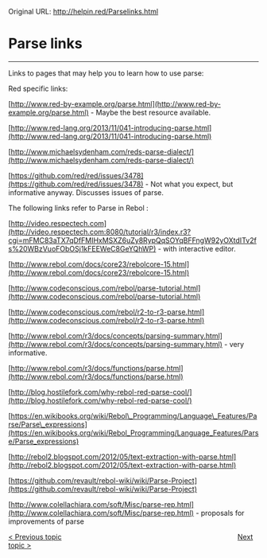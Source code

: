 Original URL: <http://helpin.red/Parselinks.html>

# Parse links

* * *

Links to pages that may help you to learn how to use parse:

Red specific links:

[http://www.red-by-example.org/parse.html](http://www.red-by-example.org/parse.html) - Maybe the best resource available.

[http://www.red-lang.org/2013/11/041-introducing-parse.html](http://www.red-lang.org/2013/11/041-introducing-parse.html)

[http://www.michaelsydenham.com/reds-parse-dialect/](http://www.michaelsydenham.com/reds-parse-dialect/)

[https://github.com/red/red/issues/3478](https://github.com/red/red/issues/3478) - Not what you expect, but informative anyway. Discusses issues of parse.

The following links refer to Parse in Rebol :

[http://video.respectech.com](http://video.respectech.com:8080/tutorial/r3/index.r3?cgi=mFMC83aTX7qDfFMIHxMSXZ6uZy8RypQqSOYqBFFngW92yOXtdITv2fs%20WBzVuoFObOSj1kFEEWeC8GeYQhWP) - with interactive editor.

[http://www.rebol.com/docs/core23/rebolcore-15.html](http://www.rebol.com/docs/core23/rebolcore-15.html)

[http://www.codeconscious.com/rebol/parse-tutorial.html](http://www.codeconscious.com/rebol/parse-tutorial.html)

[http://www.codeconscious.com/rebol/r2-to-r3-parse.html](http://www.codeconscious.com/rebol/r2-to-r3-parse.html)

[http://www.rebol.com/r3/docs/concepts/parsing-summary.html](http://www.rebol.com/r3/docs/concepts/parsing-summary.html) - very informative.

[http://www.rebol.com/r3/docs/functions/parse.html](http://www.rebol.com/r3/docs/functions/parse.html)

[http://blog.hostilefork.com/why-rebol-red-parse-cool/](http://blog.hostilefork.com/why-rebol-red-parse-cool/)

[https://en.wikibooks.org/wiki/Rebol\_Programming/Language\_Features/Parse/Parse\_expressions](https://en.wikibooks.org/wiki/Rebol_Programming/Language_Features/Parse/Parse_expressions)

[http://rebol2.blogspot.com/2012/05/text-extraction-with-parse.html](http://rebol2.blogspot.com/2012/05/text-extraction-with-parse.html)

[https://github.com/revault/rebol-wiki/wiki/Parse-Project](https://github.com/revault/rebol-wiki/wiki/Parse-Project)

[http://www.colellachiara.com/soft/Misc/parse-rep.html](http://www.colellachiara.com/soft/Misc/parse-rep.html) - proposals for improvements of parse

[&lt; Previous topic](http://helpin.red/Parseusage-Manipulatingtext.html)                                                                                          [Next topic &gt;](http://helpin.red/Draw.html)

